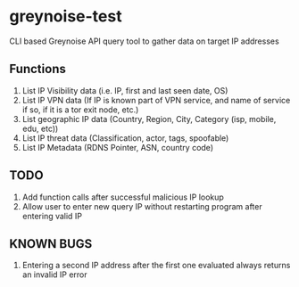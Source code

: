 # greynoise-test
CLI based Greynoise API query tool to gather data on target IP addresses

Functions
---------
1) List IP Visibility data (i.e. IP, first and last seen date, OS)
2) List IP VPN data (If IP is known part of VPN service, and name of service if so, if it is a tor exit node, etc.)
3) List geographic IP data (Country, Region, City, Category (isp, mobile, edu, etc))
4) List IP threat data (Classification, actor, tags, spoofable)
5) List IP Metadata (RDNS Pointer, ASN, country code)

TODO
----
1) Add function calls after successful malicious IP lookup
2) Allow user to enter new query IP without restarting program after entering valid IP

KNOWN BUGS
----------
1) Entering a second IP address after the first one evaluated always returns an invalid IP error